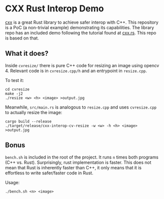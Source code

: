 # CXX Rust Interop Demo

[cxx](https://github.com/dtolnay/cxx) is a great Rust library to achieve safer interop with C++. This repository is a PoC (a non-trivial example) demonstrating its capabilities. The library repo has an included demo following the tutorial found at [cxx.rs](https://cxx.rs/). This repo is based on that.

## What it does?

Inside `cvresize/` there is pure C++ code for resizing an image using opencv 4. Relevant code is in `cvresize.cpp/h` and an entrypoint in `resize.cpp`.

To test it:

```
cd cvresize
make -j2
./resize <w> <h> <image> >output.jpg
```

Meanwhile, `src/main.rs` is analogous to `resize.cpp` and uses `cvresize.cpp` to actually resize the image:

```
cargo build --release
./target/release/cxx-interop-cv-resize -w <w> -h <h> <image> >output.jpg
```

## Bonus

`bench.sh` is included in the root of the project. It runs `n` times both programs (C++ vs. Rust). Surprisingly, rust implementation is faster. This does not mean that Rust is inherently faster than C++, it only means that it is effortless to write safer/faster code in Rust.

Usage:

```
./bench.sh <n> <image>
```
